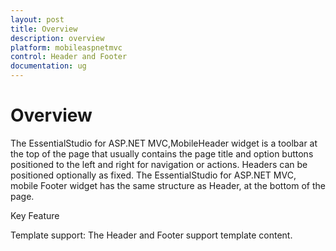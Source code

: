 ```yaml
---
layout: post
title: Overview
description: overview
platform: mobileaspnetmvc
control: Header and Footer
documentation: ug
---
```


# Overview

The EssentialStudio for ASP.NET MVC,MobileHeader widget is a toolbar at the top of the page that usually contains the page title and option buttons positioned to the left and right for navigation or actions. Headers can be positioned optionally as fixed. The EssentialStudio for ASP.NET MVC, mobile Footer widget has the same structure as Header, at the bottom of the page.

Key Feature

Template support: The Header and Footer support template content.

